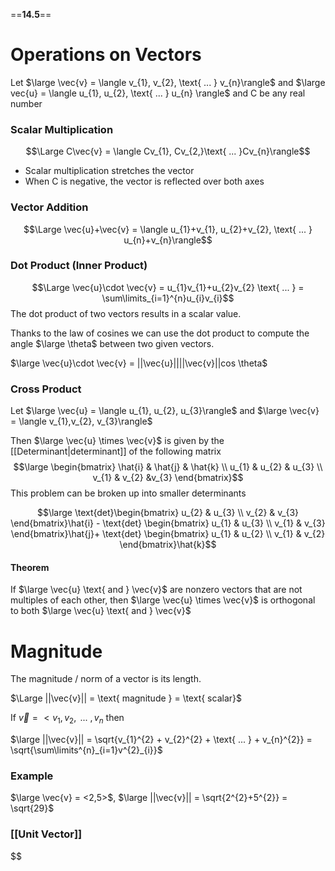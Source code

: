 ==**14.5**==

# Operations on Vectors

Let $\large \vec{v} = \langle v_{1}, v_{2}, \text{ ... } v_{n}\rangle$ and $\large vec{u} = \langle u_{1}, u_{2}, \text{ ... } u_{n} \rangle$ and C be any real number

### Scalar Multiplication
$$\Large C\vec{v} = \langle Cv_{1}, Cv_{2,}\text{ ... }Cv_{n}\rangle$$
- Scalar multiplication stretches the vector
- When C is negative, the vector is reflected over both axes

### Vector Addition
$$\Large \vec{u}+\vec{v} = \langle u_{1}+v_{1}, u_{2}+v_{2}, \text{ ... } u_{n}+v_{n}\rangle$$

### Dot Product (Inner Product)
$$\Large \vec{u}\cdot \vec{v} = u_{1}v_{1}+u_{2}v_{2} \text{ ... } = \sum\limits_{i=1}^{n}u_{i}v_{i}$$
The dot product of two vectors results in a scalar value.

Thanks to the law of cosines we can use the dot product to compute the angle $\large \theta$ between two given vectors.

$\large \vec{u}\cdot \vec{v} = ||\vec{u}||||\vec{v}||cos \theta$ 

### Cross Product

Let $\large \vec{u} = \langle u_{1}, u_{2}, u_{3}\rangle$ and $\large \vec{v} = \langle v_{1},v_{2}, v_{3}\rangle$

Then $\large \vec{u} \times \vec{v}$ is given by the [[Determinant|determinant]] of the following matrix
$$\large \begin{bmatrix} \hat{i}  & \hat{j} & \hat{k}  \\ u_{1} & u_{2} & u_{3}  \\ v_{1} & v_{2} &v_{3}  \end{bmatrix}$$
This problem can be broken up into smaller determinants

$$\large \text{det}\begin{bmatrix} u_{2} & u_{3}  \\ v_{2} & v_{3}   \end{bmatrix}\hat{i} - \text{det} \begin{bmatrix} u_{1} & u_{3}  \\ v_{1} & v_{3} \end{bmatrix}\hat{j}+ \text{det} \begin{bmatrix} u_{1} & u_{2} \\ v_{1} & v_{2} \end{bmatrix}\hat{k}$$

#### Theorem

If $\large \vec{u} \text{ and } \vec{v}$ are nonzero vectors that are not multiples of each other, 
then $\large \vec{u} \times \vec{v}$  is orthogonal to both $\large \vec{u} \text{ and } \vec{v}$
# Magnitude

The magnitude / norm of a vector is its length.

$\Large ||\vec{v}|| = \text{ magnitude } = \text{ scalar}$

If $\vec{v} = <v_{1}, v_{2}, \text{ ... }, v_{n}$ then

$\large ||\vec{v}|| = \sqrt{v_{1}^{2} + v_{2}^{2} + \text{ ... } + v_{n}^{2}} = \sqrt{\sum\limits^{n}_{i=1}v^{2}_{i}}$

### Example
$\large \vec{v} = <2,5>$,   $\large ||\vec{v}|| = \sqrt{2^{2}+5^{2}} = \sqrt{29}$

### [[Unit Vector]]


$$